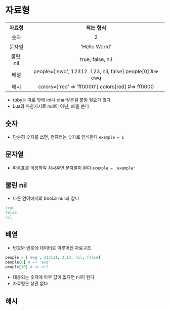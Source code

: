 # 자료형

<table style="margin:auto; width: 100%; text-size: 50px">
<tr>
<th style="text-align: center; padding: auto">
자료형
</th>
<th style="text-align: center; padding: auto">
적는 형식
</th>
</tr>
<tr>
<td style="text-align: center; padding: auto">
숫자
</td >
<td style="text-align: center; padding: auto">
2
</td>
</tr>
<tr>
<td style="text-align: center; padding: auto">
문자열
</td>
<td style="text-align: center; padding: auto">
'Hello World'
</td>
</tr>
<tr >
<td style="text-align: center; padding: auto">
불린, nil
</td>
<td style="text-align: center; padding: auto">
true, false, nil
</td>
</tr>
<tr>
<td style="text-align: center; padding: auto">
배열
</td>
<td style="text-align: center; padding: auto">
people=['ewq', 12312. 123, nil, false]
people[0] #=> ewq
</td>
</tr>
<tr>
<td style="text-align: center; padding: auto">
해시
</td>
<td style="text-align: center; padding: auto">
colors={'red' => 'ff0000'}
colors[red] #=> ff0000
</td>
</tr>
</table>

- ruby는 따로 앞에 int나 char같은걸 붙일 필요가 없다
- Lua와 마찬가지로 null이 아닌, nil을 쓴다 
## 숫자
 - 단순히 숫자를 쓰면, 컴퓨터는 숫자로 인식한다
 `exemple = 1`

## 문자열
- 따옴표를 이용하여 감싸주면 문자열이 된다
`exemple = 'exemple'`

## 불린 nil

- 다른 언어에서의 bool과 null과 같다
```ruby
true
false
nil
```

## 배열
- 번호와 번호에 데이터로 이루어진 자료구조

```ruby
people = ['ewq', 213131, 3.12, nil, false]
people[0] # => 'ewq'
people[10] # => nil
```
- 대응되는 숫자에 아무 값이 없다면 nil이 된다
- 자료형은 상관 없다

## 해시